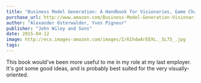 ```yaml
---
title: "Business Model Generation: A Handbook for Visionaries, Game Changers, and Challengers"
purchase_url: http://www.amazon.com/Business-Model-Generation-Visionaries-Challengers/dp/0470876417%3FSubscriptionId%3DAKIAIVZLK2PABGQI2KAQ%26tag%3Deverrail-20%26linkCode%3Dxm2%26camp%3D2025%26creative%3D165953%26creativeASIN%3D0470876417
author: "Alexander Osterwalder, Yves Pigneur"
publisher: "John Wiley and Sons"
date: 2015-04-12
image: http://ecx.images-amazon.com/images/I/61hdwArEEXL._SL75_.jpg
tags:
---
```


This book would've been more useful to me in my role at my last employer. It's
got some good ideas, and is probably best suited for the very visually-oriented.
